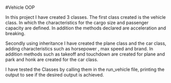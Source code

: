 #Vehicle OOP

In this project I have created 3 classes. The first class created
is the vehicle class. In which the characteristics for the cargo size and passenger
capacity are defined. In addition the methods declared are acceleration and breaking. 

Secondly using inheritance I have created the plane class and the car class, adding characteristics such as 
horsepower , max speed and brand. In addition methods such as takeoff and touchdown are created for plane and 
park and honk are created for the car class. 

I have tested the Classes by calling them in the run_vehicle file, printing 
the output to see if the desired output is achieved. 